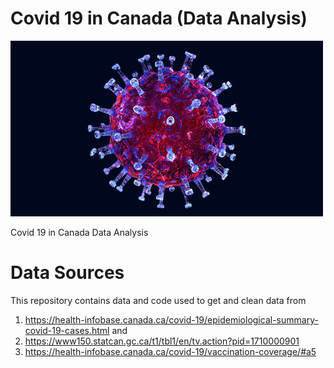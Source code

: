 # Covid 19 in Canada (Data Analysis)

![covid](https://github.com/Joshua-omolewa/Covid-19-analysis/blob/main/Covid%20Dataset/images/covid%2019%20.gif)

Covid 19 in Canada Data Analysis

# Data Sources
This repository contains data and code used to get and clean data from 
1. https://health-infobase.canada.ca/covid-19/epidemiological-summary-covid-19-cases.html and 
2. https://www150.statcan.gc.ca/t1/tbl1/en/tv.action?pid=1710000901
3. https://health-infobase.canada.ca/covid-19/vaccination-coverage/#a5

